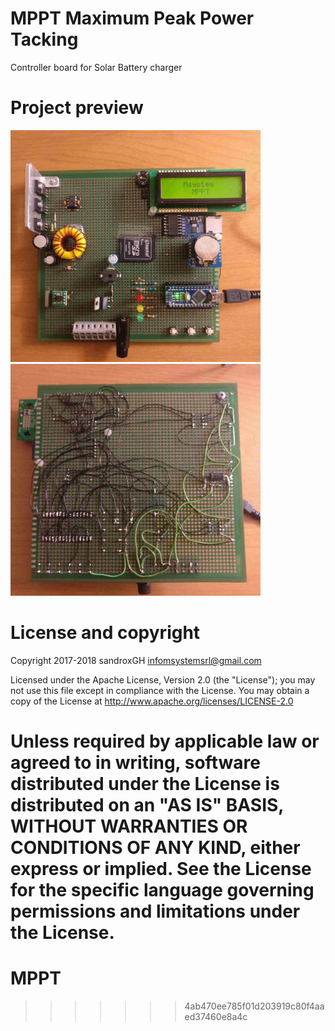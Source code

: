 
MPPT Maximum Peak Power Tacking
===================== 
Controller board for Solar Battery charger


Project preview
=====================
<img src="pict/board1.jpg" width="400">

<img src="pict/board2.jpg" width="400">

License and copyright
=====================

Copyright 2017-2018 sandroxGH infomsystemsrl@gmail.com

Licensed under the Apache License, Version 2.0 (the "License"); you may not use this file except in compliance with the License. You may obtain a copy of the License at http://www.apache.org/licenses/LICENSE-2.0

Unless required by applicable law or agreed to in writing, software distributed under the License is distributed on an "AS IS" BASIS, WITHOUT WARRANTIES OR CONDITIONS OF ANY KIND, either express or implied. See the License for the specific language governing permissions and limitations under the License.
=======
# MPPT
>>>>>>> 4ab470ee785f01d203919c80f4aaed37460e8a4c
